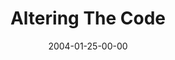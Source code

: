 ---
layout: message
category: message
series: "The DNA Of Change"
title: "Altering The Code"
date: 2004-01-25-00-00
message_id: 187
---